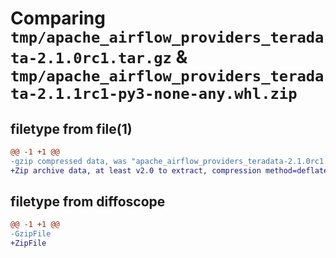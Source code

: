# Comparing `tmp/apache_airflow_providers_teradata-2.1.0rc1.tar.gz` & `tmp/apache_airflow_providers_teradata-2.1.1rc1-py3-none-any.whl.zip`

## filetype from file(1)

```diff
@@ -1 +1 @@
-gzip compressed data, was "apache_airflow_providers_teradata-2.1.0rc1.tar", last modified: Tue Apr 30 11:48:22 2024, max compression
+Zip archive data, at least v2.0 to extract, compression method=deflate
```

## filetype from diffoscope

```diff
@@ -1 +1 @@
-GzipFile
+ZipFile
```

